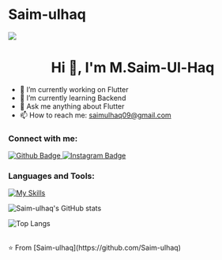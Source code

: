 
# Saim-ulhaq

<picture>
<source 
  srcset="https://github-readme-stats.vercel.app/api?username=Saim-ulhaq&show_icons=true&theme=dark"
  media="(prefers-color-scheme: dark)"
/>
<source
  srcset="https://github-readme-stats.vercel.app/api?username=Saim-ulhaq&show_icons=true"
  media="(prefers-color-scheme: light), (prefers-color-scheme: no-preference)"
/>
<img src="https://github-readme-stats.vercel.app/api?username=anuraghazra&show_icons=true" />
</picture>
 <h1 align="center">Hi 👋, I'm M.Saim-Ul-Haq</h1>

- 🔭 I’m currently working on Flutter
- 🌱 I’m currently learning Backend
- 💬 Ask me anything about Flutter 
- 📫 How to reach me: saimulhaq09@gmail.com

### Connect with me:
<div id="badges">
  <a href="https://github.com/Saim-ulhaq">
    <img src="https://img.shields.io/badge/Github-white?style=for-the-badge&logo=Github&logoColor=black" alt="Github Badge"/>
  </a>
   <a href="https://www.instagram.com/ig_saimulhaq7">
    <img src="https://img.shields.io/badge/Instagram-purple?style=for-the-badge&logo=instagram&logoColor=white" alt="Instagram Badge"/>
  </a>
</div>

### Languages and Tools:
[![My Skills](https://skillicons.dev/icons?i=flutter,dart,firebase,github,git,postman,visualstudio,SQLServer,&perline=5)](https://skillicons.dev)

![Saim-ulhaq's GitHub stats](https://github-readme-stats.vercel.app/api?username=Saim-ulhaq&show_icons=true&theme=dark)

![Top Langs](https://github-readme-stats.vercel.app/api/top-langs/?username=Saim-ulhaq&theme=dark)


<br>
⭐️ From [Saim-ulhaq](https://github.com/Saim-ulhaq)

